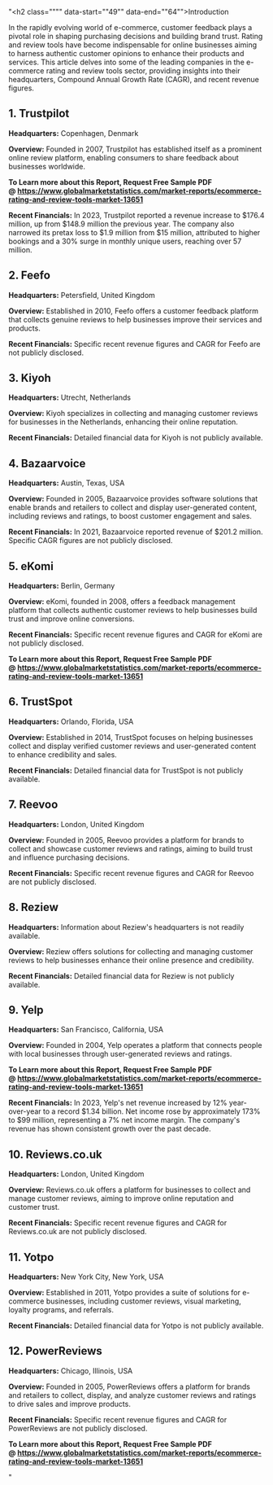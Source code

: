 "<h2 class="""" data-start=""49"" data-end=""64"">Introduction</h2>
<p class="""" data-start=""66"" data-end=""502"">In the rapidly evolving world of e-commerce, customer feedback plays a pivotal role in shaping purchasing decisions and building brand trust. <span class=""relative -mx-px my-[-0.2rem] rounded-sm px-px py-[0.2rem]"">Rating and review tools have become indispensable for online businesses aiming to harness authentic customer opinions to enhance their products and services.</span> This article delves into some of the leading companies in the e-commerce rating and review tools sector, providing insights into their headquarters, Compound Annual Growth Rate (CAGR), and recent revenue figures.</p>
<h2 class="""" data-start=""504"" data-end=""520"">1. Trustpilot</h2>
<p class="""" data-start=""522"" data-end=""621""><strong data-start=""522"" data-end=""539"">Headquarters:</strong> <span class=""relative -mx-px my-[-0.2rem] rounded-sm px-px py-[0.2rem]"">Copenhagen, Denmark</span></p>
<p class="""" data-start=""623"" data-end=""718""><strong data-start=""623"" data-end=""636"">Overview:</strong> <span class=""relative -mx-px my-[-0.2rem] rounded-sm px-px py-[0.2rem]"">Founded in 2007, Trustpilot has established itself as a prominent online review platform, enabling consumers to share feedback about businesses worldwide.</span></p>
<p class="""" data-start=""623"" data-end=""718""><span class=""relative -mx-px my-[-0.2rem] rounded-sm px-px py-[0.2rem]""><strong>To Learn more about this Report, Request Free Sample PDF @&nbsp;<a href=""https://www.globalmarketstatistics.com/market-reports/ecommerce-rating-and-review-tools-market-13651"">https://www.globalmarketstatistics.com/market-reports/ecommerce-rating-and-review-tools-market-13651</a></strong></span></p>
<p class="""" data-start=""720"" data-end=""900""><strong data-start=""720"" data-end=""742"">Recent Financials:</strong> <span class=""relative -mx-px my-[-0.2rem] rounded-sm px-px py-[0.2rem]"">In 2023, Trustpilot reported a revenue increase to $176.4 million, up from $148.9 million the previous year.</span> <span class=""relative -mx-px my-[-0.2rem] rounded-sm px-px py-[0.2rem]"">The company also narrowed its pretax loss to $1.9 million from $15 million, attributed to higher bookings and a 30% surge in monthly unique users, reaching over 57 million.</span></p>
<h2 class="""" data-start=""902"" data-end=""913"">2. Feefo</h2>
<p class="""" data-start=""915"" data-end=""1018""><strong data-start=""915"" data-end=""932"">Headquarters:</strong> <span class=""relative -mx-px my-[-0.2rem] rounded-sm px-px py-[0.2rem]"">Petersfield, United Kingdom</span></p>
<p class="""" data-start=""1020"" data-end=""1119""><strong data-start=""1020"" data-end=""1033"">Overview:</strong> <span class=""relative -mx-px my-[-0.2rem] rounded-sm px-px py-[0.2rem]"">Established in 2010, Feefo offers a customer feedback platform that collects genuine reviews to help businesses improve their services and products.</span></p>
<p class="""" data-start=""1121"" data-end=""1229""><strong data-start=""1121"" data-end=""1143"">Recent Financials:</strong> <span class=""relative -mx-px my-[-0.2rem] rounded-sm px-px py-[0.2rem]"">Specific recent revenue figures and CAGR for Feefo are not publicly disclosed.</span></p>
<h2 class="""" data-start=""1231"" data-end=""1242"">3. Kiyoh</h2>
<p class="""" data-start=""1244"" data-end=""1347""><strong data-start=""1244"" data-end=""1261"">Headquarters:</strong> <span class=""relative -mx-px my-[-0.2rem] rounded-sm px-px py-[0.2rem]"">Utrecht, Netherlands</span></p>
<p class="""" data-start=""1349"" data-end=""1448""><strong data-start=""1349"" data-end=""1362"">Overview:</strong> <span class=""relative -mx-px my-[-0.2rem] rounded-sm px-px py-[0.2rem]"">Kiyoh specializes in collecting and managing customer reviews for businesses in the Netherlands, enhancing their online reputation.</span></p>
<p class="""" data-start=""1450"" data-end=""1558""><strong data-start=""1450"" data-end=""1472"">Recent Financials:</strong> <span class=""relative -mx-px my-[-0.2rem] rounded-sm px-px py-[0.2rem]"">Detailed financial data for Kiyoh is not publicly available.</span></p>
<h2 class="""" data-start=""1560"" data-end=""1577"">4. Bazaarvoice</h2>
<p class="""" data-start=""1579"" data-end=""1682""><strong data-start=""1579"" data-end=""1596"">Headquarters:</strong> <span class=""relative -mx-px my-[-0.2rem] rounded-sm px-px py-[0.2rem]"">Austin, Texas, USA</span></p>
<p class="""" data-start=""1684"" data-end=""1783""><strong data-start=""1684"" data-end=""1697"">Overview:</strong> <span class=""relative -mx-px my-[-0.2rem] rounded-sm px-px py-[0.2rem]"">Founded in 2005, Bazaarvoice provides software solutions that enable brands and retailers to collect and display user-generated content, including reviews and ratings, to boost customer engagement and sales.</span></p>
<p class="""" data-start=""1785"" data-end=""1973""><strong data-start=""1785"" data-end=""1807"">Recent Financials:</strong> <span class=""relative -mx-px my-[-0.2rem] rounded-sm px-px py-[0.2rem]"">In 2021, Bazaarvoice reported revenue of $201.2 million.</span> <span class=""relative -mx-px my-[-0.2rem] rounded-sm px-px py-[0.2rem]"">Specific CAGR figures are not publicly disclosed.</span></p>
<h2 class="""" data-start=""1975"" data-end=""1986"">5. eKomi</h2>
<p class="""" data-start=""1988"" data-end=""2091""><strong data-start=""1988"" data-end=""2005"">Headquarters:</strong> <span class=""relative -mx-px my-[-0.2rem] rounded-sm px-px py-[0.2rem]"">Berlin, Germany</span></p>
<p class="""" data-start=""2093"" data-end=""2192""><strong data-start=""2093"" data-end=""2106"">Overview:</strong> <span class=""relative -mx-px my-[-0.2rem] rounded-sm px-px py-[0.2rem]"">eKomi, founded in 2008, offers a feedback management platform that collects authentic customer reviews to help businesses build trust and improve online conversions.</span></p>
<p class="""" data-start=""2194"" data-end=""2302""><strong data-start=""2194"" data-end=""2216"">Recent Financials:</strong> <span class=""relative -mx-px my-[-0.2rem] rounded-sm px-px py-[0.2rem]"">Specific recent revenue figures and CAGR for eKomi are not publicly disclosed.</span></p>
<p class="""" data-start=""2194"" data-end=""2302""><span class=""relative -mx-px my-[-0.2rem] rounded-sm px-px py-[0.2rem]""><strong>To Learn more about this Report, Request Free Sample PDF @&nbsp;<a href=""https://www.globalmarketstatistics.com/market-reports/ecommerce-rating-and-review-tools-market-13651"">https://www.globalmarketstatistics.com/market-reports/ecommerce-rating-and-review-tools-market-13651</a></strong></span></p>
<h2 class="""" data-start=""2304"" data-end=""2319"">6. TrustSpot</h2>
<p class="""" data-start=""2321"" data-end=""2424""><strong data-start=""2321"" data-end=""2338"">Headquarters:</strong> <span class=""relative -mx-px my-[-0.2rem] rounded-sm px-px py-[0.2rem]"">Orlando, Florida, USA</span></p>
<p class="""" data-start=""2426"" data-end=""2525""><strong data-start=""2426"" data-end=""2439"">Overview:</strong> <span class=""relative -mx-px my-[-0.2rem] rounded-sm px-px py-[0.2rem]"">Established in 2014, TrustSpot focuses on helping businesses collect and display verified customer reviews and user-generated content to enhance credibility and sales.</span></p>
<p class="""" data-start=""2527"" data-end=""2635""><strong data-start=""2527"" data-end=""2549"">Recent Financials:</strong> <span class=""relative -mx-px my-[-0.2rem] rounded-sm px-px py-[0.2rem]"">Detailed financial data for TrustSpot is not publicly available.</span></p>
<h2 class="""" data-start=""2637"" data-end=""2649"">7. Reevoo</h2>
<p class="""" data-start=""2651"" data-end=""2754""><strong data-start=""2651"" data-end=""2668"">Headquarters:</strong> <span class=""relative -mx-px my-[-0.2rem] rounded-sm px-px py-[0.2rem]"">London, United Kingdom</span></p>
<p class="""" data-start=""2756"" data-end=""2855""><strong data-start=""2756"" data-end=""2769"">Overview:</strong> <span class=""relative -mx-px my-[-0.2rem] rounded-sm px-px py-[0.2rem]"">Founded in 2005, Reevoo provides a platform for brands to collect and showcase customer reviews and ratings, aiming to build trust and influence purchasing decisions.</span></p>
<p class="""" data-start=""2857"" data-end=""2965""><strong data-start=""2857"" data-end=""2879"">Recent Financials:</strong> <span class=""relative -mx-px my-[-0.2rem] rounded-sm px-px py-[0.2rem]"">Specific recent revenue figures and CAGR for Reevoo are not publicly disclosed.</span></p>
<h2 class="""" data-start=""2967"" data-end=""2979"">8. Reziew</h2>
<p class="""" data-start=""2981"" data-end=""3084""><strong data-start=""2981"" data-end=""2998"">Headquarters:</strong> <span class=""relative -mx-px my-[-0.2rem] rounded-sm px-px py-[0.2rem]"">Information about Reziew's headquarters is not readily available.</span></p>
<p class="""" data-start=""3086"" data-end=""3185""><strong data-start=""3086"" data-end=""3099"">Overview:</strong> <span class=""relative -mx-px my-[-0.2rem] rounded-sm px-px py-[0.2rem]"">Reziew offers solutions for collecting and managing customer reviews to help businesses enhance their online presence and credibility.</span></p>
<p class="""" data-start=""3187"" data-end=""3295""><strong data-start=""3187"" data-end=""3209"">Recent Financials:</strong> <span class=""relative -mx-px my-[-0.2rem] rounded-sm px-px py-[0.2rem]"">Detailed financial data for Reziew is not publicly available.</span></p>
<h2 class="""" data-start=""3297"" data-end=""3307"">9. Yelp</h2>
<p class="""" data-start=""3309"" data-end=""3412""><strong data-start=""3309"" data-end=""3326"">Headquarters:</strong> <span class=""relative -mx-px my-[-0.2rem] rounded-sm px-px py-[0.2rem]"">San Francisco, California, USA</span></p>
<p class="""" data-start=""3414"" data-end=""3513""><strong data-start=""3414"" data-end=""3427"">Overview:</strong> <span class=""relative -mx-px my-[-0.2rem] rounded-sm px-px py-[0.2rem]"">Founded in 2004, Yelp operates a platform that connects people with local businesses through user-generated reviews and ratings.</span></p>
<p class="""" data-start=""3414"" data-end=""3513""><span class=""relative -mx-px my-[-0.2rem] rounded-sm px-px py-[0.2rem]""><strong>To Learn more about this Report, Request Free Sample PDF @&nbsp;<a href=""https://www.globalmarketstatistics.com/market-reports/ecommerce-rating-and-review-tools-market-13651"">https://www.globalmarketstatistics.com/market-reports/ecommerce-rating-and-review-tools-market-13651</a></strong></span></p>
<p class="""" data-start=""3515"" data-end=""3783""><strong data-start=""3515"" data-end=""3537"">Recent Financials:</strong> <span class=""relative -mx-px my-[-0.2rem] rounded-sm px-px py-[0.2rem]"">In 2023, Yelp's net revenue increased by 12% year-over-year to a record $1.34 billion.</span> <span class=""relative -mx-px my-[-0.2rem] rounded-sm px-px py-[0.2rem]"">Net income rose by approximately 173% to $99 million, representing a 7% net income margin.</span> <span class=""relative -mx-px my-[-0.2rem] rounded-sm px-px py-[0.2rem]"">The company's revenue has shown consistent growth over the past decade.</span></p>
<h2 class="""" data-start=""3785"" data-end=""3805"">10. Reviews.co.uk</h2>
<p class="""" data-start=""3807"" data-end=""3910""><strong data-start=""3807"" data-end=""3824"">Headquarters:</strong> <span class=""relative -mx-px my-[-0.2rem] rounded-sm px-px py-[0.2rem]"">London, United Kingdom</span></p>
<p class="""" data-start=""3912"" data-end=""4011""><strong data-start=""3912"" data-end=""3925"">Overview:</strong> <span class=""relative -mx-px my-[-0.2rem] rounded-sm px-px py-[0.2rem]"">Reviews.co.uk offers a platform for businesses to collect and manage customer reviews, aiming to improve online reputation and customer trust.</span></p>
<p class="""" data-start=""4013"" data-end=""4121""><strong data-start=""4013"" data-end=""4035"">Recent Financials:</strong> <span class=""relative -mx-px my-[-0.2rem] rounded-sm px-px py-[0.2rem]"">Specific recent revenue figures and CAGR for Reviews.co.uk are not publicly disclosed.</span></p>
<h2 class="""" data-start=""4123"" data-end=""4135"">11. Yotpo</h2>
<p class="""" data-start=""4137"" data-end=""4240""><strong data-start=""4137"" data-end=""4154"">Headquarters:</strong> <span class=""relative -mx-px my-[-0.2rem] rounded-sm px-px py-[0.2rem]"">New York City, New York, USA</span></p>
<p class="""" data-start=""4242"" data-end=""4341""><strong data-start=""4242"" data-end=""4255"">Overview:</strong> <span class=""relative -mx-px my-[-0.2rem] rounded-sm px-px py-[0.2rem]"">Established in 2011, Yotpo provides a suite of solutions for e-commerce businesses, including customer reviews, visual marketing, loyalty programs, and referrals.</span></p>
<p class="""" data-start=""4343"" data-end=""4451""><strong data-start=""4343"" data-end=""4365"">Recent Financials:</strong> <span class=""relative -mx-px my-[-0.2rem] rounded-sm px-px py-[0.2rem]"">Detailed financial data for Yotpo is not publicly available.</span></p>
<h2 class="""" data-start=""4453"" data-end=""4472"">12. PowerReviews</h2>
<p class="""" data-start=""4474"" data-end=""4577""><strong data-start=""4474"" data-end=""4491"">Headquarters:</strong> <span class=""relative -mx-px my-[-0.2rem] rounded-sm px-px py-[0.2rem]"">Chicago, Illinois, USA</span></p>
<p class="""" data-start=""4579"" data-end=""4678""><strong data-start=""4579"" data-end=""4592"">Overview:</strong> <span class=""relative -mx-px my-[-0.2rem] rounded-sm px-px py-[0.2rem]"">Founded in 2005, PowerReviews offers a platform for brands and retailers to collect, display, and analyze customer reviews and ratings to drive sales and improve products.</span></p>
<p class="""" data-start=""4680"" data-end=""4788""><strong data-start=""4680"" data-end=""4702"">Recent Financials:</strong> <span class=""relative -mx-px my-[-0.2rem] rounded-sm px-px py-[0.2rem]"">Specific recent revenue figures and CAGR for PowerReviews are not publicly disclosed.</span></p>
<p class="""" data-start=""4680"" data-end=""4788""><span class=""relative -mx-px my-[-0.2rem] rounded-sm px-px py-[0.2rem]""><strong>To Learn more about this Report, Request Free Sample PDF @&nbsp;<a href=""https://www.globalmarketstatistics.com/market-reports/ecommerce-rating-and-review-tools-market-13651"">https://www.globalmarketstatistics.com/market-reports/ecommerce-rating-and-review-tools-market-13651</a></strong></span></p>"
